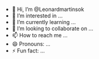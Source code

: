 - 👋 Hi, I’m @Leonardmartinsok
- 👀 I’m interested in ...
- 🌱 I’m currently learning ...
- 💞️ I’m looking to collaborate on ...
- 📫 How to reach me ...
- 😄 Pronouns: ...
- ⚡ Fun fact: ...

<!---
Leonardmartinsok/Leonardmartinsok is a ✨ special ✨ repository because its `README.md` (this file) appears on your GitHub profile.
You can click the Preview link to take a look at your changes.
--->
